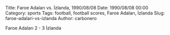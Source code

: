Title: Faroe Adaları vs. İzlanda, 1990/08/08
Date: 1990/08/08 00:00
Category: sports
Tags: football, football scores, Faroe Adaları, İzlanda
Slug: faroe-adalari-vs-izlanda
Author: carbonero


Faroe Adaları 2 - 3 İzlanda
